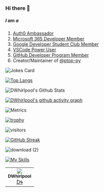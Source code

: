 ### Hi there 👋

##### I am a
1. [Auth0 Ambassador](https://auth0.com/ambassador-program)
2. [Microsoft 365 Developer Member](https://developer.microsoft.com/en-us/microsoft-365/dev-program)
3. [Google Developer Student Club Member](https://gdsc.community.dev/)
4. [VSCode Power User](https://vscode.pro/)
5. [GitHub Developer Program Member](https://docs.github.com/en/developers/overview/github-developer-program)
6. Creator/Maintainer of <a class="user-mention notranslate" data-hovercard-type="organization" data-hovercard-url="/orgs/ptop-py/hovercard" data-octo-click="hovercard-link-click" data-octo-dimensions="link_type:self" href="https://github.com/ptop-py">@ptop-py</a>



![Jokes Card](https://readme-jokes.vercel.app/api)

[![Top Langs](https://github-readme-stats.vercel.app/api/top-langs/?username=dwhirlpool&langs_count=20)](https://github.com/dwhirlpool)

![DWhirlpool's Github Stats](https://github-readme-stats.vercel.app/api?username=dwhirlpool&show_icons=true&theme=buefy)

[![DWhirlpool's github activity graph](https://activity-graph.herokuapp.com/graph?username=dwhirlpool&theme=react-dark)](https://github.com/dwhirlpool)

![Metrics](https://metrics.lecoq.io/dwhirlpool?template=classic&config.timezone=Asia%2FShanghai)

[![trophy](https://github-profile-trophy.vercel.app/?username=dwhirlpool&theme=onedark)](https://github.com/ryo-ma/github-profile-trophy)

![visitors](https://visitor-badge.glitch.me/badge?page_id=page.id&left_color=green&right_color=red)

[![GitHub Streak](https://github-readme-streak-stats.herokuapp.com?user=dwhirlpool&theme=algolia&date_format=M%20j%5B%2C%20Y%5D)](https://git.io/streak-stats)

![download (2)](https://user-images.githubusercontent.com/95860724/163658795-44583a06-1473-4be5-a8e5-1a76ca494f6b.svg)

[![My Skills](https://skillicons.dev/icons?i=astro,arduino,azure,bash,cpp,codepen,css,github,gitlab,html,js,jquery,linux,md,nodejs,powershell,py,,sass,stackoverflow,tailwind,ts,visualstudio,vscode&perline=3)](https://skillicons.dev)

<table>
  <tr>
    <td align="center"><a href="https://github.com/DWhirlpool"><img src="https://user-images.githubusercontent.com/95860724/163571845-14119a05-0ae2-4114-b1c4-25787e3ddbd2.gif"><br /><sub>             <b>DWhirlpool</b></sub></a><br /><a href="#creator-dwhirlpool" title="Creator">D🌀</a></td>
  </tr>
</table>
